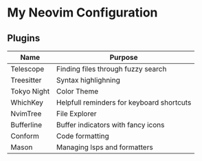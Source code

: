 # My Neovim Configuration

## Plugins

| Name        | Purpose                                   |
| ----------- | ----------------------------------------- |
| Telescope   | Finding files through fuzzy search        |
| Treesitter  | Syntax highlighning                       |
| Tokyo Night | Color Theme                               |
| WhichKey    | Helpfull reminders for keyboard shortcuts |
| NvimTree    | File Explorer                             |
| Bufferline  | Buffer indicators with fancy icons        |
| Conform     | Code formatting                           |
| Mason       | Managing lsps and formatters              |
